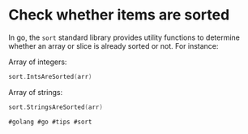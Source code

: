 # Check whether items are sorted

In go, the `sort` standard library provides utility functions to determine whether an array
or slice is already sorted or not. For instance:

Array of integers:
```go
sort.IntsAreSorted(arr)
```

Array of strings:
```go
sort.StringsAreSorted(arr)
```

    #golang #go #tips #sort
